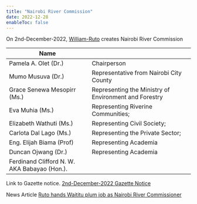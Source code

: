 ```yaml
---
title: "Nairobi River Commission"
date: 2022-12-28
enableToc: false
---
```


On 2nd-December-2022,  [William-Ruto](notes/William-Ruto.md) creates Nairobi River Commission

| Name                                         |                                                       |
| -------------------------------------------- | ----------------------------------------------------- |
| Pamela A. Olet (Dr.)                         | Chairperson                                           |
| Mumo Musuva (Dr.)                            | Representative from Nairobi City County               |
| Grace Senewa Mesopirr (Ms.)                  | Representing the Ministry of Environment and Forestry |
| Eva Muhia (Ms.)                              | Representing Riverine Communities;                    |
| Elizabeth Wathuti (Ms.)                      | Representing Civil Society;                           |
| Carlota Dal Lago (Ms.)                       | Representing the Private Sector;                      |
| Eng. Elijah Biama (Prof)                     | Representing Academia                                 |
| Duncan Ojwang (Dr.)                          | Representing Academia                                 |
| Ferdinand Clifford N. W. AKA Babayao (Hon.). |                                                       |

Link to Gazette notice. [2nd-December-2022 Gazette Notice](notes/Gazette/Gazette%20No.%20258.md)

News Article [ Ruto hands Waititu plum job as Nairobi River Commissioner](https://www.the-star.co.ke/news/2022-12-02-ruto-hands-waititu-new-job-in-nairobi-rivers-commission/)


